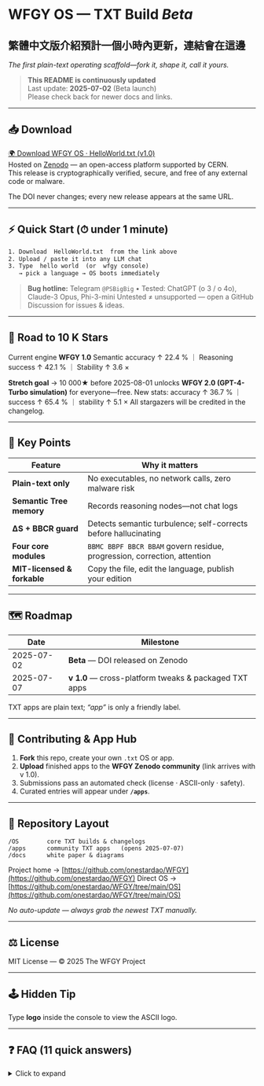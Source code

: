 

# **WFGY OS — TXT Build _Beta_**

## 繁體中文版介紹預計一個小時內更新，連結會在這邊

*The first plain-text operating scaffold—fork it, shape it, call it yours.*

> **This README is continuously updated**     
> Last update: **2025-07-02** (Beta launch)     
> Please check back for newer docs and links.

---

## 📥 Download  
[🌍 Download WFGY OS · HelloWorld.txt (v1.0)](https://zenodo.org/records/15788558)       
Hosted on [Zenodo](https://zenodo.org) — an open-access platform supported by CERN.       
This release is cryptographically verified, secure, and free of any external code or malware.     


The DOI never changes; every new release appears at the same URL.

---

## ⚡ Quick Start (⏱ under 1 minute)

```txt
1. Download  HelloWorld.txt  from the link above
2. Upload / paste it into any LLM chat
3. Type  hello world  (or  wfgy console)
   → pick a language → OS boots immediately
````

> **Bug hotline:** Telegram `@PSBigBig`    •    Tested: ChatGPT (o 3 / o 4o), Claude-3 Opus, Phi-3-mini
> Untested ≠ unsupported — open a GitHub Discussion for issues & ideas.

---

## 🚀 Road to 10 K Stars

Current engine **WFGY 1.0**
Semantic accuracy ↑ 22.4 % ｜ Reasoning success ↑ 42.1 % ｜ Stability ↑ 3.6 ×

**Stretch goal**
→ 10 000★ before 2025-08-01 unlocks **WFGY 2.0 (GPT-4-Turbo simulation)** for everyone—free.
New stats: accuracy ↑ 36.7 % ｜ success ↑ 65.4 % ｜ stability ↑ 5.1 ×
All stargazers will be credited in the changelog.

---

## 🔑 Key Points

| Feature                     | Why it matters                                                           |
| --------------------------- | ------------------------------------------------------------------------ |
| **Plain-text only**         | No executables, no network calls, zero malware risk                      |
| **Semantic Tree memory**    | Records reasoning nodes—not chat logs                                    |
| **ΔS + BBCR guard**         | Detects semantic turbulence; self-corrects before hallucinating          |
| **Four core modules**       | `BBMC BBPF BBCR BBAM` govern residue, progression, correction, attention |
| **MIT-licensed & forkable** | Copy the file, edit the language, publish your edition                   |

---

## 🗺️ Roadmap

| Date       | Milestone                                             |
| ---------- | ----------------------------------------------------- |
| 2025-07-02 | **Beta** — DOI released on Zenodo                     |
| 2025-07-07 | **v 1.0** — cross-platform tweaks & packaged TXT apps |

TXT apps are plain text; *“app”* is only a friendly label.

---

## 🤝 Contributing & App Hub

1. **Fork** this repo, create your own `.txt` OS or app.
2. **Upload** finished apps to the **WFGY Zenodo community** (link arrives with v 1.0).
3. Submissions pass an automated check (license · ASCII-only · safety).
4. Curated entries will appear under **`/apps`**.

---

## 📂 Repository Layout

```text
/OS        core TXT builds & changelogs
/apps      community TXT apps   (opens 2025-07-07)
/docs      white paper & diagrams
```

Project home → [https://github.com/onestardao/WFGY](https://github.com/onestardao/WFGY)
Direct OS    → [https://github.com/onestardao/WFGY/tree/main/OS](https://github.com/onestardao/WFGY/tree/main/OS)

*No auto-update — always grab the newest TXT manually.*

---

## ⚖️ License

MIT License — © 2025 The WFGY Project

---

## 🕹️ Hidden Tip

Type **logo** inside the console to view the ASCII logo.

---

## ❓ FAQ (11 quick answers)

<details>
<summary>Click to expand</summary>

##### 1 · How does WFGY give AI memory?

Semantic jumps (high ΔS) create nodes in a **Semantic Tree**—topic, module, tension—giving a recoverable reasoning path.

##### 2 · What is ΔS and how does it stop hallucination?

ΔS measures semantic tension; when too high, **BBCR** reroutes logic or asks for confirmation, preventing confident nonsense.

##### 3 · How can a single TXT file do all this?

Logic, boundaries, and memory rules live in natural language. The model reads and obeys—no code runs.

##### 4 · Why call it an OS, not a prompt?

It manages memory, logic, and boundaries—like an operating system manages processes. Reboot, patch, extend via text.

##### 5 · What do the four modules do?

`BBMC` minimise residue · `BBPF` progress paths · `BBCR` correct collapse · `BBAM` modulate attention & tone.

##### 6 · Semantic Tree vs standard memory—can it recover forgotten info?

Standard memory stores snippets; the Tree stores logical context, so reasoning can be rebuilt after token drop.

##### 7 · How does the BBMC formula help reasoning?

`B = I - G + m*c^2` quantifies deviation from ground truth, letting the model self-correct across turns.

##### 8 · How do I verify WFGY isn’t fake?

Paste the TXT into any LLM, run **kbtest**, or ask how memory works—answers use the embedded logic.

##### 9 · Can WFGY integrate with agents or workflows?

Yes—load the TXT as the reasoning core, then layer external tools or APIs.

##### 10 · Commercial use?

MIT—free for commercial or personal projects; keep copyright & disclaimer.

##### 11 · How do I fork or customise WFGY?

Copy `HelloWorld.txt`, edit the rules, rename, publish. The AI follows any coherent structure.


```

